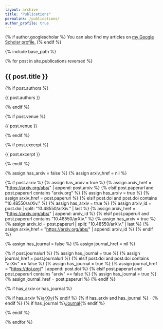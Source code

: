 ```yaml
---
layout: archive
title: "Publications"
permalink: /publications/
author_profile: true
---
```


<style>
/* Make plain-text titles look non-clickable on this page */
.archive__item-title.no-link,
.archive__item-title.no-link:hover {
  text-decoration: none !important;
  border-bottom: none !important;
  box-shadow: none !important;
  cursor: default;
}
</style>

{% if author.googlescholar %}
  You can also find my articles on <u><a href="{{ author.googlescholar }}">my Google Scholar profile</a>.</u>
{% endif %}

{% include base_path %}

{% for post in site.publications reversed %}
<article class="archive__item">
  <!-- Plain (non-clickable) title -->
  <h2 class="archive__item-title no-link">{{ post.title }}</h2>

  {% if post.authors %}
    <p class="archive__item-excerpt">{{ post.authors }}</p>
  {% endif %}

  {% if post.venue %}
    <p class="archive__item-excerpt">{{ post.venue }}</p>
  {% endif %}

  {% if post.excerpt %}
    <p class="archive__item-excerpt">{{ post.excerpt }}</p>
  {% endif %}

  {% assign has_arxiv = false %}
  {% assign arxiv_href = nil %}

  {% if post.arxiv %}
    {% assign has_arxiv = true %}
    {% assign arxiv_href = "https://arxiv.org/abs/" | append: post.arxiv %}
  {% elsif post.paperurl and post.paperurl contains "arxiv.org" %}
    {% assign has_arxiv = true %}
    {% assign arxiv_href = post.paperurl %}
  {% elsif post.doi and post.doi contains "10.48550/arXiv." %}
    {% assign has_arxiv = true %}
    {% assign arxiv_id = post.doi | split: "10.48550/arXiv." | last %}
    {% assign arxiv_href = "https://arxiv.org/abs/" | append: arxiv_id %}
  {% elsif post.paperurl and post.paperurl contains "10.48550/arXiv." %}
    {% assign has_arxiv = true %}
    {% assign arxiv_id = post.paperurl | split: "10.48550/arXiv." | last %}
    {% assign arxiv_href = "https://arxiv.org/abs/" | append: arxiv_id %}
  {% endif %}

  {% assign has_journal = false %}
  {% assign journal_href = nil %}

  {% if post.journalurl %}
    {% assign has_journal = true %}
    {% assign journal_href = post.journalurl %}
  {% elsif post.doi and post.doi contains "arXiv" == false %}
    {% assign has_journal = true %}
    {% assign journal_href = "https://doi.org/" | append: post.doi %}
  {% elsif post.paperurl and post.paperurl contains "arxiv" == false %}
    {% assign has_journal = true %}
    {% assign journal_href = post.paperurl %}
  {% endif %}

  {% if has_arxiv or has_journal %}
    <p class="archive__item-excerpt">
      {% if has_arxiv %}<a href="{{ arxiv_href }}">arXiv</a>{% endif %}
      {% if has_arxiv and has_journal %} · {% endif %}
      {% if has_journal %}<a href="{{ journal_href }}">Journal</a>{% endif %}
    </p>
  {% endif %}
</article>
{% endfor %}
